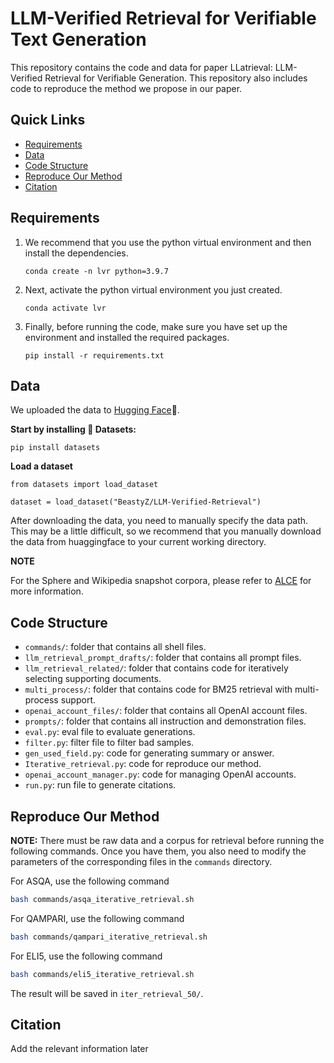# LLM-Verified Retrieval for Verifiable Text Generation
This repository contains the code and data for paper LLatrieval: LLM-Verified Retrieval for Verifiable Generation. This repository also includes code to reproduce the method we propose in our paper.


## Quick Links
- [Requirements](#requirements)
- [Data](#data)
- [Code Structure](#code-structure)
- [Reproduce Our Method](#reproduce-our-method)
- [Citation](#citation)


## Requirements
1. We recommend that you use the python virtual environment and then install the dependencies.
    ```
    conda create -n lvr python=3.9.7
    ```
2. Next, activate the python virtual environment you just created.
    ```
    conda activate lvr
    ```
3. Finally, before running the code, make sure you have set up the environment and installed the required packages.
    ```
    pip install -r requirements.txt
    ```

## Data
We uploaded the data to [Hugging Face](https://huggingface.co/datasets/BeastyZ/LLM-Verified-Retrieval)🤗. 

**Start by installing 🤗 Datasets:**
```
pip install datasets
```

**Load a dataset**
```
from datasets import load_dataset

dataset = load_dataset("BeastyZ/LLM-Verified-Retrieval")
```
After downloading the data, you need to manually specify the data path. This may be a little difficult, so we recommend that you manually download the data from huaggingface to your current working directory.

**NOTE**

For the Sphere and Wikipedia snapshot corpora, please refer to [ALCE](https://github.com/princeton-nlp/ALCE) for more information.


## Code Structure
* `commands/`: folder that contains all shell files.
* `llm_retrieval_prompt_drafts/`: folder that contains all prompt files.
* `llm_retrieval_related/`: folder that contains code for iteratively selecting supporting documents.
* `multi_process/`: folder that contains code for BM25 retrieval with multi-process support.
* `openai_account_files/`: folder that contains all OpenAI account files.
* `prompts/`: folder that contains all instruction and demonstration files.
* `eval.py`: eval file to evaluate generations.
* `filter.py`: filter file to filter bad samples.
* `gen_used_field.py`: code for generating summary or answer.
* `Iterative_retrieval.py`: code for reproduce our method.
* `openai_account_manager.py`: code for managing OpenAI accounts.
* `run.py`: run file to generate citations.


## Reproduce Our Method
**NOTE:** There must be raw data and a corpus for retrieval before running the following commands. Once you have them, you also need to modify the parameters of the corresponding files in the `commands` directory.

For ASQA, use the following command
```bash
bash commands/asqa_iterative_retrieval.sh
```

For QAMPARI, use the following command
```bash
bash commands/qampari_iterative_retrieval.sh
```

For ELI5, use the following command
```bash
bash commands/eli5_iterative_retrieval.sh
```

The result will be saved in `iter_retrieval_50/`.


## Citation
Add the relevant information later
